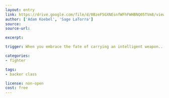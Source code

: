 ```yaml
---
layout: entry
link: https://drive.google.com/file/d/0BzeF5GXNEsnfWFhFWHBNQ05TVm8/view
author: ['Adam Koebel', 'Sage LaTorra']
source:
source-url:

excerpt:

trigger: When you embrace the fate of carrying an intelligent weapon...

categories:
- fighter

tags:
- backer class

license: non-open
cost: free
---
```

